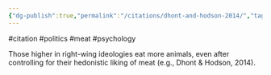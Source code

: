 ```yaml
---
{"dg-publish":true,"permalink":"/citations/dhont-and-hodson-2014/","tags":["#citation","#politics","#meat","#psychology"],"created":"2025-10-23T17:42:44.790+01:00","updated":"2025-10-23T18:06:08.799+01:00"}
---
```


#citation #politics #meat #psychology 

Those higher in right-wing ideologies eat more animals, even after controlling for their hedonistic liking of meat (e.g., Dhont & Hodson, 2014).